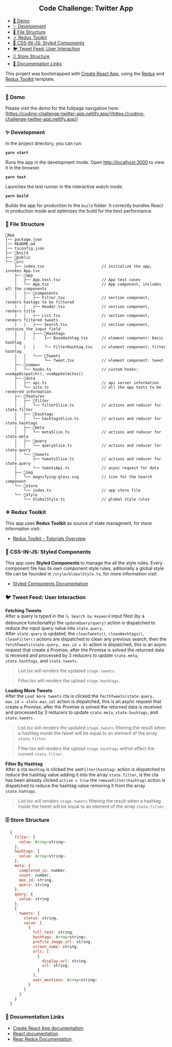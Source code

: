 <h2 align="center">Code Challenge: Twitter App</h2>

- [🚀 Demo](#-demo)
- [✨ Development](#-development)
- [📁 File Structure](#-file-structure)
- [⚛️ Redux Toolkit](#%EF%B8%8F-redux-toolkitt)
- [💅 CSS-IN-JS: Styled Components](#-css-in-js-styled-components)
- [🐦 Tweet Feed: User Interaction](#-tweet-feed-user-interaction)
- [🗄️ Store Structure](#%EF%B8%8F-store-structure)
- [📑 Documentation Links](#-documentation-links)

This project was bootstrapped with [Create React App](https://github.com/facebook/create-react-app), using the [Redux](https://redux.js.org/) and [Redux Toolkit](https://redux-toolkit.js.org/) template.

---
### 🚀 Demo

Please visit the demo for the fullpage navigation here:\
[https://coding-challenge-twitter-app.netlify.app/](https://coding-challenge-twitter-app.netlify.app/)
### ✨ Development

In the project directory, you can run:

**`yarn start`**

Runs the app in the development mode. Open [http://localhost:3000](http://localhost:3000) to view it in the browser.

**`yarn test`**

Launches the test runner in the interactive watch mode.<br />

**`yarn build`**

Builds the app for production to the `build` folder. It correctly bundles React in production mode and optimizes the build for the best performance.
### 📁 File Structure

```
📁App                                     
│── package.json
│── README.md
│── tsconfig.json
├── 📁build
├── 📁public
└── 📁src
    ├── index.tsx                         // initialize the app, invokes App.tsx
    ├── 📁app
    │   ├── App.test.tsx                  // App test cases
    │   └── App.tsx                       // App component, includes all the components
    │   ├── 📁components
    │   │   ├── Filter.tsx                // section component, renders hastags to be filtered
    │   │   ├── Header.tsx                // section component, renders title
    │   │   ├── List.tsx                  // section component, renders filtered tweets
    │   │   ├─── Search.tsx               // section component, contains the input field
    │   │   ├─── 📁Hashtags
    │   │   │    ├── BaseHashtag.tsx      // element component: basic hashtag
    │   │   │    └── FilterHashtag.tsx    // element component: filter hashtag
    │   │   └─── 📁Tweets
    │   │        └── Tweet.tsx            // element component: tweet
    ├── 📁common
    │   └── hooks.ts                      // custom hooks: useAppDispatch(), useAppSelector()
    ├── 📁data
    │   ├── api.ts                        // api server information
    │   └── site.ts                       // all the app texts to be rendered information
    ├── 📁features
    │   ├── 📁filter
    │   │   └── filterSlice.ts            // actions and reducer for state.filter
    │   ├── 📁hashtags
    │   │   └── hashtagsSlice.ts          // actions and reducer for state.hashtags
    │   ├── 📁meta
    │   │   └── metaSlice.ts              // actions and reducer for state.meta
    │   ├── 📁query
    │   │   └── querySlice.ts             // actions and reducer for state.query
    │   └── 📁tweets
    │       ├── tweetsSlice.ts            // actions and reducer for state.query
    │       └── tweetsApi.ts              // async request for data
    ├── 📁img
    │   └── magnifying-glass.svg          // icon for the Search component
    └── 📁store
        └── index.ts                      // app store file
    └── 📁style
        └── GlobalStyle.ts                // global style rules
```
### ⚛️ Redux Toolkit

This app uses **Redux Toolkit** as source of state managment, for more information visit:

- [Redux Toolkit - Tutorials Overview](https://redux-toolkit.js.org/tutorials/overview).

### 💅 CSS-IN-JS: Styled Components

This app uses **Styled Components** to manage the all the style rules. Every component file has its own component style rules, aditionally a global style file can be founded in `/style/GlobalStyle.ts`, for more information visit:

- [Styled Components Documentation](https://styled-components.com/docs)
### 🐦 Tweet Feed: User Interaction

**Fetching Tweets**\
After a query is typed in the `🔍 Search by keyword` input filed (by a debounce functionality) the `updateQuery(query)` action is dispatched to reduce the input query value into `state.query`.\
After `state.query` is updated, the `cleanTweets()`, `cleanHashtags()`, `cleanFilter()` actions are dispatched to clean any previous search, then the `fetchTweets(state.query, max_id = 0)` action is dispatched, this is an async request that create a Promise, after the Promise is solved the returned data is received and processed by 3 reducers to update `state.meta`, `state.hashtags`, and `state.tweets`.

>List.tsx will renders the updated `stage.tweets`.

>Filter.tsx will renders the upload `stage.hashtags`.

**Loading More Tweets**\
After the `Load more tweets` cta is clicked the `fecthTweets(state.query, max_id = state.max_id)` action is dispatched, this is an async request that create a Promise, after the Promise is solved the returned data is received and processed by 3 reducers to update `state.meta`, `state.hashtags`, and `state.tweets`.

>List.tsx will renders the updated `stage.tweets` filtering the result when a hashtag inside the tweet will be equal to an element of the array `state.filter`.

>Filter.tsx will renders the upload `stage.hashtags` withot affect the current `state.filter`.

**Filter By Hashtag**\
After a cta `Hashtag` is clicked the `addFilter(hashtag)` action is dispatched to reduce the hashtag value adding it into the array `state.filter`, is the cta has been already clicked `active = true` the `removeFilter(hashtag)` action is dispatched to reduce the hashtag value removing it from the array `state.hahtags`.

>List.tsx will renders `stage.tweets` filtering the result when a hashtag inside the tweet will be equal to an element of the array `state.filter`.
### 🗄️ Store Structure

```javascript
  {
    filter: {
      value: Array<string>
    },
    hashtags: {
      value: Array<string>
    },
    meta: {
      completed_in: number,
      count: number,
      max_id: string,
      query: string
    },
    query: {
      value: string
    },
    {
      tweets: {
        status: string,
        value: [
          {
            full_text: string,
            hashtags: Array<string>,
            profile_image_url: string,
            screen_name: string,
            urls: [
              {
                display_url: string,
                url: string,
              }
            ],
            user_mentions: Array<string>
          }
        ]
      }
    }
  }
```

### 📑 Documentation Links

- [Create React App documentation](https://facebook.github.io/create-react-app/docs/getting-started).
- [React documentation](https://reactjs.org/).
- [Reac Redux Documentation](https://react-redux.js.org/introduction/getting-started).
